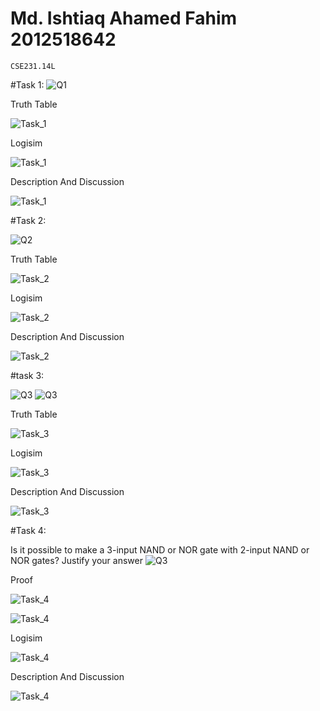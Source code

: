 # **Md. Ishtiaq Ahamed Fahim 2012518642**
`CSE231.14L`

#Task 1:
![Q1](https://github.com/IAFahim/CSE231/blob/master/Lab/Lab_1/Questions/Task_1.png)

Truth Table

![Task_1](https://github.com/IAFahim/CSE231/blob/master/Lab/Lab_1/Task_1/Task_1_Truth_Table.jpg)

Logisim

![Task_1](https://github.com/IAFahim/CSE231/blob/master/Lab/Lab_1/Task_1/Task_1_Logisim.png)

Description And Discussion

![Task_1](https://github.com/IAFahim/CSE231/blob/master/Lab/Lab_1/Task_1/Task_1_Description.jpg)


#Task 2:

![Q2](https://github.com/IAFahim/CSE231/blob/master/Lab/Lab_1/Questions/Task_2.png)

Truth Table

![Task_2](https://github.com/IAFahim/CSE231/blob/master/Lab/Lab_1/Task_2/Truth_Table.jpg)

Logisim

![Task_2](https://github.com/IAFahim/CSE231/blob/master/Lab/Lab_1/Task_2/Logisim.png)

Description And Discussion

![Task_2](https://github.com/IAFahim/CSE231/blob/master/Lab/Lab_1/Task_2/Description.jpg)


#task 3:

![Q3](https://github.com/IAFahim/CSE231/blob/master/Lab/Lab_1/Questions/Task_3.png)
![Q3](https://github.com/IAFahim/CSE231/blob/master/Lab/Lab_1/Questions/Task_3_1.png)

Truth Table

![Task_3](https://github.com/IAFahim/CSE231/blob/master/Lab/Lab_1/Task_3/Truth_Table.jpg)

Logisim

![Task_3](https://github.com/IAFahim/CSE231/blob/master/Lab/Lab_1/Task_3/Logisim.png)

Description And Discussion

![Task_3](https://github.com/IAFahim/CSE231/blob/master/Lab/Lab_1/Task_3/Description.jpg)




#Task 4:

Is it possible to make a 3-input NAND or NOR gate with 2-input NAND or NOR gates? Justify your answer
![Q3](https://github.com/IAFahim/CSE231/blob/master/Lab/Lab_1/Questions/Task_4.png)

Proof

![Task_4](https://github.com/IAFahim/CSE231/blob/master/Lab/Lab_1/Task_4/Proof_1.jpg)

![Task_4](https://github.com/IAFahim/CSE231/blob/master/Lab/Lab_1/Task_4/Proof_2.jpg)

Logisim

![Task_4](https://github.com/IAFahim/CSE231/blob/master/Lab/Lab_1/Task_4/Logisim.png)

Description And Discussion

![Task_4](https://github.com/IAFahim/CSE231/blob/master/Lab/Lab_1/Task_4/Description.jpg)
